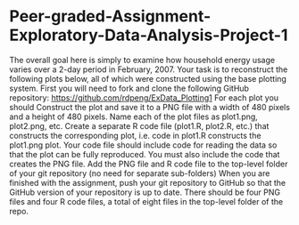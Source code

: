 # Peer-graded-Assignment-Exploratory-Data-Analysis-Project-1
The overall goal here is simply to examine how household energy usage varies over a 2-day period in February, 2007. Your task is to reconstruct the following plots below, all of which were constructed using the base plotting system.  First you will need to fork and clone the following GitHub repository: https://github.com/rdpeng/ExData_Plotting1  For each plot you should  Construct the plot and save it to a PNG file with a width of 480 pixels and a height of 480 pixels. Name each of the plot files as plot1.png, plot2.png, etc. Create a separate R code file (plot1.R, plot2.R, etc.) that constructs the corresponding plot, i.e. code in plot1.R constructs the plot1.png plot. Your code file should include code for reading the data so that the plot can be fully reproduced. You must also include the code that creates the PNG file. Add the PNG file and R code file to the top-level folder of your git repository (no need for separate sub-folders) When you are finished with the assignment, push your git repository to GitHub so that the GitHub version of your repository is up to date. There should be four PNG files and four R code files, a total of eight files in the top-level folder of the repo.
